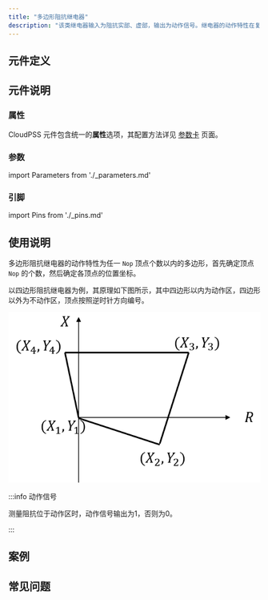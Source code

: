 ```yaml
---
title: "多边形阻抗继电器"
description: "该类继电器输入为阻抗实部、虚部，输出为动作信号。继电器的动作特性在复数阻抗平面上可以是各种形状的多边形，多边形以内是动作区，多边形以外是不动作区。 该类继电器的特性曲线通常是由一组折线和两个直线合成，有时也由两组折线合成。"
---
```


## 元件定义

## 元件说明



### 属性

CloudPSS 元件包含统一的**属性**选项，其配置方法详见 [参数卡](docs/documents/software/10-xstudio/20-simstudio/40-workbench/20-function-zone/30-design-tab/30-param-panel/index.md) 页面。

### 参数

import Parameters from './_parameters.md'

<Parameters/>

### 引脚

import Pins from './_pins.md'

<Pins/>

## 使用说明
多边形阻抗继电器的动作特性为任一 `Nop` 顶点个数以内的多边形，首先确定顶点 `Nop` 的个数，然后确定各顶点的位置坐标。

以四边形阻抗继电器为例，其原理如下图所示，其中四边形以内为动作区，四边形以外为不动作区，顶点按照逆时针方向编号。

![原理图](./_polygonalrelay.png)




:::info 动作信号

测量阻抗位于动作区时，动作信号输出为1，否则为0。

:::

## 案例

## 常见问题

